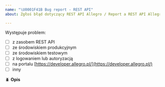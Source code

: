 ```yaml
---
name: "\U0001F41B Bug report - REST API"
about: Zgłoś błąd dotyczący REST API Allegro / Report a REST API Allegro bug

---
```


Występuje problem: <!-- wpisz X między kwadratowe nawiasy -->
 - [ ] z zasobem REST API
 - [ ] ze środowiskiem produkcyjnym
 - [ ] ze środowiskiem testowym
 - [ ] z logowaniem lub autoryzacją
 - [ ] na portalu [https://developer.allegro.pl/](https://developer.allegro.pl/)
 - [ ] inny

:beetle: **Opis**
<!-- Jeśli zgłaszasz problem z zasobami REST API:
podaj pełne cURL z responsem i requestem (możesz je nam także przekazać przez [formularz kontaktowy](https://allegro.pl/pomoc/kontakt) - w zgłoszeniu podaj numer wątku na GitHubie) -->

<!-- podaj trace-id -->

<!-- dokładnie opisz problem -->
